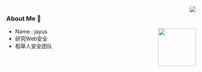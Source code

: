 <img align="right" src="https://github-readme-stats.vercel.app/api?username=jayus0821&count_private=true&show_icons=true&hide=prs&theme=radical" />

### About Me 👋

<img align='right' src="https://profile-counter.glitch.me/jayus0821/count.svg" width="100">

- Name : jayus
- 研究Web安全
- 稻草人安全团队


